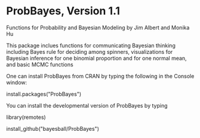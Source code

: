 # ProbBayes, Version 1.1
Functions for Probability and Bayesian Modeling by Jim Albert and Monika Hu

This package inclues functions for communicating Bayesian thinking including Bayes rule for deciding among spinners, visualizations for Bayesian inference for one binomial proportion and for one normal mean, and basic MCMC functions

One can install ProbBayes from CRAN by typing the following in the Console window:

install.packages("ProbBayes")

You can install the developmental version of ProbBayes by typing

library(remotes)

install_github("bayesball/ProbBayes")
